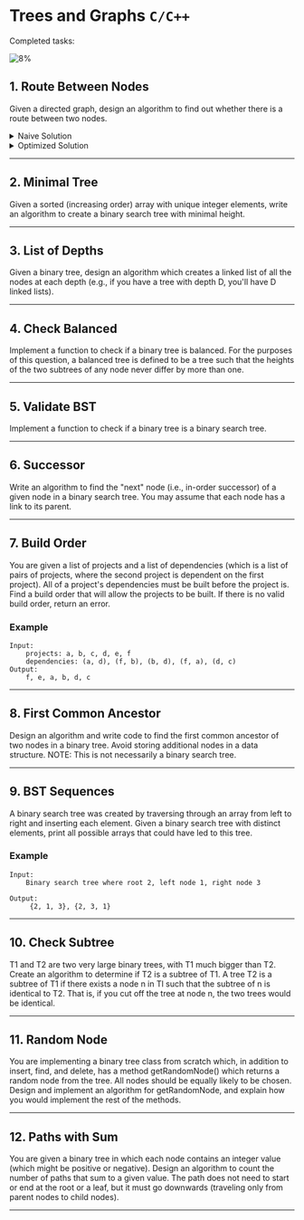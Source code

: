 # Trees and Graphs `C/C++`

Completed tasks:

![8%](https://progress-bar.dev/8)

## 1. Route Between Nodes

Given a directed graph, design an algorithm to find out whether there is a route between two nodes.

<details>
<summary>Naive Solution</summary>

#### Complexity

- Time Complexity: `O(|V|+|E|)` - where `|V|` - nodes (vertices), `|E|` - edges
- Space Complexity: `O(|V|)` - where `|V|` - nodes (vertices)

#### Implementation

```cpp
bool exists(Node *startNode, Node *finishNode) {
        if(startNode == finishNode){
            return true;
        }

        std::queue<Node *> q;
        std::unordered_set<Node *> visitedNodes;
        std::vector<Node *> *currentConnectedNodes;

        Node *current = startNode;
        while (current != nullptr) {
            if (current == finishNode) {
                return true;
            }

            currentConnectedNodes = &current->connectedNodes;

            for (auto node : *currentConnectedNodes){
                if (!visitedNodes.contains(node)) {
                    q.push(node);
                }
            }

            visitedNodes.insert(currentConnectedNodes->begin(), currentConnectedNodes->end());

            if (!q.empty()) {
                current = q.front();
                q.pop();
            } else {
                current = nullptr;
            }
        }

        return false;
    }
```
</details>

<details>
<summary>Optimized Solution</summary>

#### Complexity

- Time Complexity: `O(|V|+|E|)` - where `|V|` - nodes (vertices), `|E|` - edges
- Space Complexity: `O(|V|)` - where `|V|` - nodes (vertices)

#### Implementation

```cpp
bool exists(Node *startNode, Node *finishNode) {
        if (startNode == finishNode) {
            return true;
        }

        std::queue<Node *> q;
        std::unordered_set<Node *> visitedNodes;

        visitedNodes.insert(startNode);
        q.push(startNode);

        Node *current;
        std::vector<Node *> *currentConnectedNodes;

        while (!q.empty()) {
            current = q.front();
            q.pop();

            if (current != nullptr) {
                currentConnectedNodes = &current->connectedNodes;

                for (auto node : *currentConnectedNodes){
                    if (!visitedNodes.contains(node)) {
                        if (node == finishNode) {
                            return true;
                        } else {
                            visitedNodes.insert(node);
                            q.push(node);
                        }
                    }
                }

                visitedNodes.insert(current);
            }
        }

        return false;
    }
```
</details>

<hr/>

## 2. Minimal Tree

Given a sorted (increasing order) array with unique integer elements, write an algorithm to create a binary search tree with minimal height.
<hr/>

## 3. List of Depths

Given a binary tree, design an algorithm which creates a linked list of all the nodes at each depth (e.g., if you have a tree with depth D,
you'll have D linked lists).

<hr/>

## 4. Check Balanced

Implement a function to check if a binary tree is balanced. For the purposes of this question, a balanced tree is defined to be a tree such
that the heights of the two subtrees of any node never differ by more than one.

<hr/>

## 5. Validate BST

Implement a function to check if a binary tree is a binary search tree.

<hr/>

## 6. Successor

Write an algorithm to find the "next" node (i.e., in-order successor) of a given node in a binary search tree. You may assume that each node
has a link to its parent.

<hr/>

## 7. Build Order

You are given a list of projects and a list of dependencies (which is a list of pairs of projects, where the second project is dependent on
the first project). All of a project's dependencies must be built before the project is. Find a build order that will allow the projects to
be built. If there is no valid build order, return an error.

### Example

```
Input:
    projects: a, b, c, d, e, f
    dependencies: (a, d), (f, b), (b, d), (f, a), (d, c) 
Output: 
    f, e, a, b, d, c
```

<hr/>

## 8. First Common Ancestor

Design an algorithm and write code to find the first common ancestor of two nodes in a binary tree. Avoid storing additional nodes in a data
structure. NOTE: This is not necessarily a binary search tree.

<hr/>

## 9. BST Sequences

A binary search tree was created by traversing through an array from left to right and inserting each element. Given a binary search tree
with distinct elements, print all possible arrays that could have led to this tree.

### Example

```
Input:
    Binary search tree where root 2, left node 1, right node 3
    
Output:
     {2, 1, 3}, {2, 3, 1} 
```

<hr/>

## 10. Check Subtree

T1 and T2 are two very large binary trees, with T1 much bigger than T2. Create an algorithm to determine if T2 is a subtree of T1. A tree T2
is a subtree of T1 if there exists a node n in Tl such that the subtree of n is identical to T2. That is, if you cut off the tree at node n,
the two trees would be identical.

<hr/>

## 11. Random Node

You are implementing a binary tree class from scratch which, in addition to insert, find, and delete, has a method getRandomNode() which
returns a random node from the tree. All nodes should be equally likely to be chosen. Design and implement an algorithm for getRandomNode,
and explain how you would implement the rest of the methods.

<hr/>

## 12. Paths with Sum

You are given a binary tree in which each node contains an integer value (which might be positive or negative). Design an algorithm to count
the number of paths that sum to a given value. The path does not need to start or end at the root or a leaf, but it must go downwards
(traveling only from parent nodes to child nodes).
<hr/>
